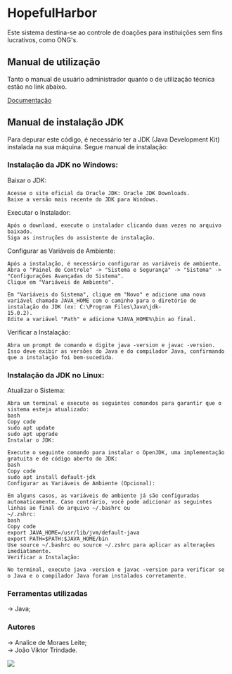 # HopefulHarbor

 Este sistema destina-se ao controle de doações para instituições sem fins lucrativos, como ONG's.
      
<h2> Manual de utilização</h2>

<p>Tanto o manual de usuário administrador quanto o de utilização técnica estão no link abaixo.</p>
<a href= "Manual.pdf">Documentação</a>

<h2> Manual de instalação JDK </h2> 

<p>Para depurar este código, é necessário ter a JDK (Java Development Kit) instalada na sua máquina. Segue manual de instalação: </p>
   
<h3> Instalação da JDK no Windows: </h3> 
          
   Baixar o JDK:
    
    Acesse o site oficial da Oracle JDK: Oracle JDK Downloads.
    Baixe a versão mais recente do JDK para Windows.
    
   Executar o Instalador:
    
    Após o download, execute o instalador clicando duas vezes no arquivo baixado.
    Siga as instruções do assistente de instalação.
    
   Configurar as Variáveis de Ambiente:
    
    Após a instalação, é necessário configurar as variáveis de ambiente.
    Abra o "Painel de Controle" -> "Sistema e Segurança" -> "Sistema" -> "Configurações Avançadas do Sistema".
    Clique em "Variáveis de Ambiente".
    
    Em "Variáveis do Sistema", clique em "Novo" e adicione uma nova variável chamada JAVA_HOME com o caminho para o diretório de instalação do JDK (ex: C:\Program Files\Java\jdk- 
    15.0.2).
    Edite a variável "Path" e adicione %JAVA_HOME%\bin ao final.
    
   Verificar a Instalação:
    
    Abra um prompt de comando e digite java -version e javac -version. Isso deve exibir as versões do Java e do compilador Java, confirmando que a instalação foi bem-sucedida.
    
   <h3>Instalação da JDK no Linux:</h3>
    
   Atualizar o Sistema:
    
    Abra um terminal e execute os seguintes comandos para garantir que o sistema esteja atualizado:
    bash
    Copy code
    sudo apt update
    sudo apt upgrade
    Instalar o JDK:
    
    Execute o seguinte comando para instalar o OpenJDK, uma implementação gratuita e de código aberto do JDK:
    bash
    Copy code
    sudo apt install default-jdk
    Configurar as Variáveis de Ambiente (Opcional):
    
    Em alguns casos, as variáveis de ambiente já são configuradas automaticamente. Caso contrário, você pode adicionar as seguintes linhas ao final do arquivo ~/.bashrc ou 
    ~/.zshrc:
    bash
    Copy code
    export JAVA_HOME=/usr/lib/jvm/default-java
    export PATH=$PATH:$JAVA_HOME/bin
    Use source ~/.bashrc ou source ~/.zshrc para aplicar as alterações imediatamente.
    Verificar a Instalação:
    
    No terminal, execute java -version e javac -version para verificar se o Java e o compilador Java foram instalados corretamente.

   <h3>Ferramentas utilizadas</h3>

   -> Java; 

   <h3>Autores</h3>
   
   -> Analice de Moraes Leite; <br>
   -> João Viktor Trindade.

   <img src= "https://img.shields.io/badge/Status-Completed-green"/>





  
